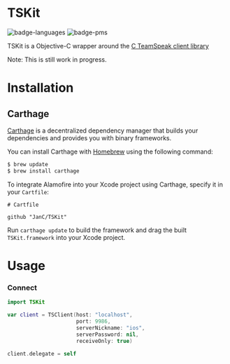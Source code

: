 # TSKit

![badge-languages] ![badge-pms]


TSKit is a Objective-C wrapper around the [C TeamSpeak client library](https://www.teamspeak.com/en/teamspeak3sdk.html)

Note: This is still work in progress.

# Installation

## Carthage
[Carthage](https://github.com/Carthage/Carthage) is a decentralized dependency manager that builds your dependencies and provides you with binary frameworks.

You can install Carthage with [Homebrew](http://brew.sh/) using the following command:

```bash
$ brew update
$ brew install carthage
```

To integrate Alamofire into your Xcode project using Carthage, specify it in your `Cartfile`:


```ogdl
# Cartfile

github "JanC/TSKit"
```

Run `carthage update` to build the framework and drag the built `TSKit.framework` into your Xcode project.


# Usage

### Connect

```swift
import TSKit

var client = TSClient(host: "localhost",
                      port: 9986,
                      serverNickname: "ios",
                      serverPassword: nil,
                      receiveOnly: true)
                      
client.delegate = self
```

[badge-languages]: https://img.shields.io/badge/languages-Swift%20%7C%20ObjC-orange.svg
[badge-pms]: https://img.shields.io/badge/supports-CocoaPods%20%7C%20Carthage-green.svg
